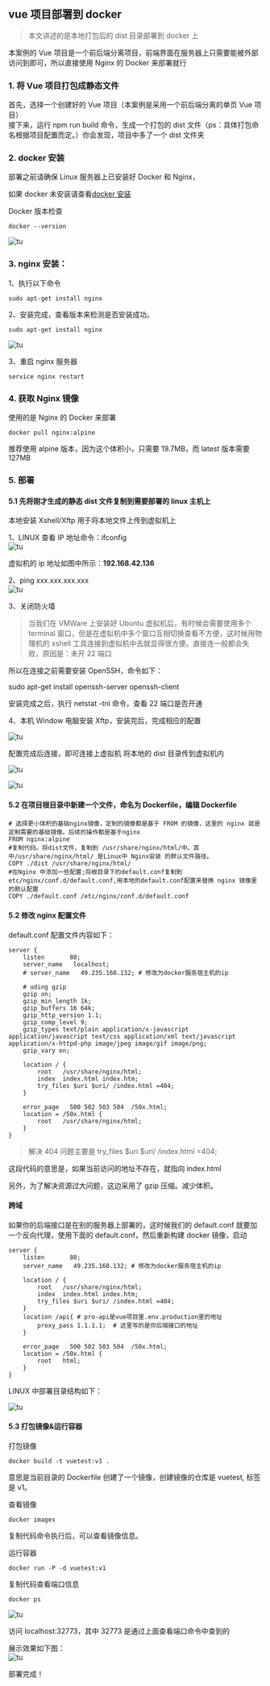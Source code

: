 ## vue 项目部署到 docker

> 本文讲述的是本地打包后的 dist 目录部署到 docker 上

本案例的 Vue 项目是一个前后端分离项目，前端界面在服务器上只需要能被外部访问到即可，所以直接使用 Nginx 的 Docker 来部署就行

### 1. 将 Vue 项目打包成静态文件

首先，选择一个创建好的 Vue 项目（本案例是采用一个前后端分离的单页 Vue 项目）  
接下来，运行 npm run build 命令，生成一个打包的 dist 文件（ps：具体打包命名根据项目配置而定。）你会发现，项目中多了一个 dist 文件夹

### 2. docker 安装

部署之前请确保 Linux 服务器上已安装好 Docker 和 Nginx，

如果 docker 未安装请查看[docker 安装](./docker安装.md)

Docker 版本检查

```
docker --version
```

![tu](./img/11.png)

### 3. nginx 安装：

1、执行以下命令

```
sudo apt-get install nginx
```

2、安装完成，查看版本来检测是否安装成功。

```
sudo apt-get install nginx
```

![tu](./img/10.png)

3、重启 nginx 服务器

```
service nginx restart
```

### 4. 获取 Nginx 镜像

使用的是 Nginx 的 Docker 来部署

```
docker pull nginx:alpine
```

推荐使用 alpine 版本，因为这个体积小，只需要 19.7MB，而 latest 版本需要 127MB

### 5. 部署

#### 5.1 先将刚才生成的静态 dist 文件复制到需要部署的 linux 主机上

本地安装 Xshell/Xftp 用于将本地文件上传到虚拟机上

1、LINUX 查看 IP 地址命令：ifconfig  
![tu](./img/15.png)

虚拟机的 ip 地址如图中所示：**192.168.42.136**

2、ping xxx.xxx.xxx.xxx  
![tu](./img/16.png)

3、关闭防火墙

> 当我们在 VMWare 上安装好 Ubuntu 虚拟机后，有时候会需要使用多个 terminal 窗口，但是在虚拟机中多个窗口互相切换查看不方便，这时候用物理机的 xshell 工具连接到虚拟机中去就显得很方便。直接连一般都会失败，原因是：未开 22 端口

所以在连接之前需要安装 OpenSSH，命令如下：

sudo apt-get install openssh-server openssh-client

安装完成之后，执行 netstat -tnl 命令，查看 22 端口是否开通

4、本机 Window 电脑安装 Xftp，安装完后，完成相应的配置

![tu](./img/17.png)

配置完成后连接，即可连接上虚拟机 将本地的 dist 目录传到虚拟机内

![tu](./img/18.png)

![tu](./img/19.png)

#### 5.2 在项目根目录中新建一个文件，命名为 Dockerfile，编辑 Dockerfile

```
# 选择更小体积的基础nginx镜像，定制的镜像都是基于 FROM 的镜像，这里的 nginx 就是定制需要的基础镜像。后续的操作都是基于nginx
FROM nginx:alpine
#复制代码。将dist文件，复制到 /usr/share/nginx/html/中。其中/usr/share/nginx/html/ 是Linux中 Nginx安装 的默认文件路径。
COPY ./dist /usr/share/nginx/html/
#在Nginx 中添加一些配置;将根目录下的default.conf复制到etc/nginx/conf.d/default.conf,用本地的default.conf配置来替换 nginx 镜像里的默认配置
COPY ./default.conf /etc/nginx/conf.d/default.conf
```

#### 5.2 修改 nginx 配置文件

default.conf 配置文件内容如下：

```
server {
    listen       80;
    server_name   localhost;
    # server_name   49.235.160.132; # 修改为docker服务宿主机的ip

    # uding gzip
    gzip on;
    gzip_min_length 1k;
    gzip_buffers 16 64k;
    gzip_http_version 1.1;
    gzip_comp_level 9;
    gzip_types text/plain application/x-javascript application/javascript text/css application/xml text/javascript application/x-httpd-php image/jpeg image/gif image/png;
    gzip_vary on;

    location / {
        root   /usr/share/nginx/html;
        index  index.html index.htm;
        try_files $uri $uri/ /index.html =404;
    }

    error_page   500 502 503 504  /50x.html;
    location = /50x.html {
        root   /usr/share/nginx/html;
    }
}
```

> 解决 404 问题主要是 try_files $uri $uri/ /index.html =404;

这段代码的意思是，如果当前访问的地址不存在，就指向 index.html

另外，为了解决资源过大问题，这边采用了 gzip 压缩。减少体积。

#### 跨域

如果你的后端接口是在别的服务器上部署的，这时候我们的 default.conf 就要加一个反向代理，使用下面的 default.conf，然后重新构建 docker 镜像，启动

```
server {
    listen       80;
    server_name   49.235.160.132; # 修改为docker服务宿主机的ip

    location / {
        root   /usr/share/nginx/html;
        index  index.html index.htm;
        try_files $uri $uri/ /index.html =404;
    }
    location /api{ # pro-api是vue项目里.env.production里的地址
        proxy_pass 1.1.1.1;  # 这里写的是你后端接口的地址
    }

    error_page   500 502 503 504  /50x.html;
    location = /50x.html {
        root   html;
    }
}
```

LINUX 中部署目录结构如下：

![tu](./img/12.png)

#### 5.3 打包镜像&运行容器

打包镜像

```
docker build -t vuetest:v1 .
```

意思是当前目录的 Dockerfile 创建了一个镜像，创建镜像的仓库是 vuetest, 标签是 v1。

查看镜像

```
docker images
```

复制代码命令执行后，可以查看镜像信息。

运行容器

```
docker run -P -d vuetest:v1
```

复制代码查看端口信息

```
docker ps
```

![tu](./img/13.png)

访问 localhost:32773，其中 32773 是通过上面查看端口命令中查到的

展示效果如下图：  
![tu](./img/14.png)

部署完成！
